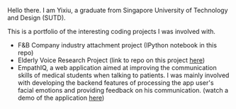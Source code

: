 Hello there. I am Yixiu, a graduate from Singapore University of Technology and Design (SUTD).

This is a portfolio of the interesting coding projects I was involved with.

- F&B Company industry attachment project (IPython notebook in this repo)
- Elderly Voice Research Project (link to repo on this project [here](https://github.com/melodicoder/Elderly-Voice-Research-Analysis-Project))
- EmpathIQ, a web application aimed at improving the communication skills of medical students when talking to patients. I was mainly involved with developing the backend features of processing the app user's facial emotions and providing feedback on his communication. (watch a demo of the application [here](https://www.youtube.com/watch?v=9J7fu8V7UfE))
